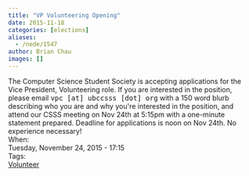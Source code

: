 ```yaml
---
title: "VP Volunteering Opening"
date: 2015-11-18
categories: [elections]
aliases:
  - /node/1547
author: Brian Chau
images: []
---
```


<div class="field field-name-body field-type-text-with-summary field-label-hidden"><div class="field-items"><div class="field-item even">The Computer Science Student Society is accepting applications for the Vice President, Volunteering role. If you are interested in the position, please email <tt>vpc [at] ubccsss [dot] org</tt> with a 150 word blurb describing who you are and why you&apos;re interested in the position, and attend our CSSS meeting on Nov 24th at 5:15pm with a one-minute statement prepared. Deadline for applications is noon on Nov 24th. No experience necessary!</div></div></div><div class="field field-name-field-dates field-type-datetime field-label-above"><div class="field-label">When:&#xA0;</div><div class="field-items"><div class="field-item even"><span class="date-display-single">Tuesday, November 24, 2015 - 17:15</span></div></div></div>    <footer>
    <div class="field field-name-field-tags field-type-taxonomy-term-reference field-label-above"><div class="field-label">Tags:&#xA0;</div><div class="field-items"><div class="field-item even"><a href="/club/volunteer">Volunteer</a></div></div></div>      </footer>
